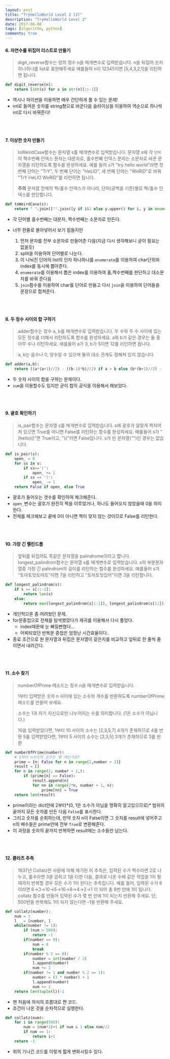 ```yaml
---
layout: post
title: "TryHelloWorld Level 2 (2)"
description: "TryHelloWorld Level 2"
date: 2017-06-08
tags: [algorithm, python]
comments: true
---
```


#### 6. 자연수를 뒤집어 리스트로 만들기

> digit_reverse함수는 양의 정수 n을 매개변수로 입력받습니다.
> n을 뒤집어 숫자 하나하나를 list로 표현해주세요
> 예를들어 n이 12345이면 [5,4,3,2,1]을 리턴하면 됩니다.

```python
def digit_reverse(n):
    return [int(x) for x in str(n)[::-1]]
```

- 역시나 파이썬을 이용하면 매우 간단하게 풀 수 있는 문제!
- int로 들어온 숫자를 string형으로 바꾼다음 슬라이싱을 이용하여 역순으로 하나씩 int로 다시 바꿔준다!

<br><br>

#### 7. 이상한 숫자 만들기

> toWeirdCase함수는 문자열 s를 매개변수로 입력받습니다.
> 문자열 s에 각 `단어`의 짝수번째 인덱스 문자는 대문자로, 홀수번째 인덱스 문자는 소문자로 바꾼 문자열을 리턴하도록 함수를 완성하세요.
> 예를 들어 s가 "try hello world"라면 첫 번째 단어는 "TrY", 두 번째 단어는 "HeLlO", 세 번째 단어는 "WoRlD"로 바꿔 "TrY HeLlO WoRlD"를 리턴하면 됩니다.
>
> **주의** 문자열 전체의 짝/홀수 인덱스가 아니라, 단어(공백을 기준)별로 짝/홀수 인덱스를 판단합니다.

```python
def toWeirdCase(s):
    return " ".join(["".join([y if i&1 else y.upper() for i, y in enumerate(x)]) for x in s.lower().split()])
```

- 각 단어별 홀수번째는 대문자, 짝수번째는 소문자로 만든다.

- 너무 한줄로 몰아넣어서 보기 힘들지만

  1. 먼저 문자를 전부 소문자로 만들어준 다음(지금 다시 생각해보니 굳이 필요는 없을듯)
  2. split을 이용하여 단어별로 나눈다.
  3. 이 나눠진 단어의 list의 인자 하나하나를 `enumerate`를 이용하여 char단위와 index를 동시에 뽑아준다.
  4. `enumerate`를 이용해서 뽑은 index를 이용하여 홀,짝수번째를 판단하고 대소문자를 바꿔 준다음
  5. `join`함수를 이용하여 char를 단어로 만들고 다시 `join`을 이용하여 단어들을 문장으로 합쳐준다.

  <br><br>

#### 8. 두 정수 사이의 합 구하기

> adder함수는 정수 a, b를 매개변수로 입력받습니다.
> 두 수와 두 수 사이에 있는 모든 정수를 더해서 리턴하도록 함수를 완성하세요. a와 b가 같은 경우는 둘 중 아무 수나 리턴하세요.
> 예를들어 a가 3, b가 5이면 12를 리턴하면 됩니다.
>
> a, b는 음수나 0, 양수일 수 있으며 둘의 대소 관계도 정해져 있지 않습니다.

```python
def adder(a,b):
    return ((a*(a+1)//2) - ((b-1)*b)//2) if a > b else (b*(b+1)//2) - ((a-1)*a//2)
```

- 두 숫자 사이의 합을 구하는 문제이다.
- `sum`을 이용할수도 있지만 굳이 합의 공식을 이용해서 해보았다.

<br><br>

#### 9. 괄호 확인하기

> is_pair함수는 문자열 s를 매개변수로 입력받습니다.
> s에 괄호가 알맞게 짝지어져 있으면 True를 아니면 False를 리턴하는 함수를 완성하세요.
> 예를들어 s가 "(hello)()"면 True이고, ")("이면 False입니다.
> s가 빈 문자열("")인 경우는 없습니다.

```python
def is_pair(s):
    open_ = 0
    for ss in s:
        if ss=='(':
            open_ += 1
        if ss == ')':
            open_ -= 1
    return False if open_ else True
```

- 괄호가 들어오는 갯수를 확인하여 체크해준다.
- `open_`변수는 괄호가 완전히 짝을 이루었거나, 하나도 들어오지 않았을때 0을 의미한다.
- 전체를 체크해보고 끝에 0이 아니면 짝이 맞지 않는 것이므로 False를 리턴한다.

<br><br>

#### 10. 가장 긴 팰린드롬

> 앞뒤를 뒤집어도 똑같은 문자열을 palindrome이라고 합니다.
> longest_palindrom함수는 문자열 s를 매개변수로 입력받습니다.
> s의 부분문자열중 가장 긴 palindrom의 길이를 리턴하는 함수를 완성하세요.
> 예를들어 s가 "토마토맛토마토"이면 7을 리턴하고 "토마토맛있어"이면 3을 리턴합니다.

```python
def longest_palindrom(s):
    if s == s[::-1]:
        return len(s)
    else:
        return max(longest_palindrom(s[:-1]), longest_palindrom(s[1:]))
```

- 개인적으론 좀 어려웠던 문제.
- for문중첩으로 전체를 탐색했었다가 재귀를 이용해서 다시 풀었다.
  - index때문에 눈 빠질뻔했다...
  - 어찌되었던 반복문 중첩은 엄청난 시간효율이다..
- 종료 조건으로 원 문자열과 뒤집은 문자열이 같은지를 비교하고 앞뒤로 한 줄씩 줄이면서 내려간다.


<br><br>

#### 11. 소수 찾기

> numberOfPrime 메소드는 정수 n을 매개변수로 입력받습니다.
>
> 1부터 입력받은 숫자 n 사이에 있는 소수의 개수를 반환하도록 numberOfPrime 메소드를 만들어 보세요.
>
> 소수는 1과 자기 자신으로만 나누어지는 수를 의미합니다.
> (1은 소수가 아닙니다.)
>
> 10을 입력받았다면, 1부터 10 사이의 소수는 [2,3,5,7] 4개가 존재하므로 4를 반환
> 5를 입력받았다면, 1부터 5 사이의 소수는 [2,3,5] 3개가 존재하므로 3를 반환

```python
def numberOfPrime(number):
    # 1부터 n사이의 소수는 몇 개인가요?
    prime = {n: False for n in range(2,number + 1)}
    result = []
    for n in range(2, number + 1,):
        if (prime[n] == False):
            result.append(n)
            for nn in range(2*n, number + 1, n):
                prime[nn] = True
    return len(result)
```

- prime이라는 dict안에 2부터*(0, 1은 소수가 아님을 명확히 알고있으므로)* 범위의 끝까지 모든 숫자를 만든 다음 `False`를 표시한다.
- 그리고 숫자를 순회하는데, 만약 숫자 n이 False이면 그 숫자를  result에 넣어주고 n의 배수들은 prime안에 전부 `True`로 변환해준다.
- 이 과정을 숫자의 끝까지 반복하면 result에는 소수들만 남는다.

<br><br>

#### 12. 콜라츠 추측

> 1937년 Collatz란 사람에 의해 제기된 이 추측은, 입력된 수가 짝수라면 2로 나누고, 홀수라면 3을 곱하고 1을 더한 다음, 결과로 나온 수에 같은 작업을 1이 될 때까지 반복할 경우 모든 수가 1이 된다는 추측입니다. 예를 들어, 입력된 수가 6이라면 6→3→10→5→16→8→4→2→1 이 되어 총 8번 만에 1이 됩니다. collatz 함수를 만들어 입력된 수가 몇 번 만에 1이 되는지 반환해 주세요. 단, 500번을 반복해도 1이 되지 않는다면 –1을 반환해 주세요.

```python
def collatz(number):
    num = 1
    l   = [number, ]
    while(number != 1):
        if (num > 500):
            return -1
        if(number == 0):
            num = 0
            break
        if(number % 2 == 0):
            number = int(number / 2)
            l.append(number)
            num += 1
        if(number != 1 and number % 2 == 1):
            number = (3 * number) + 1
            l.append(number)
            num += 1
    return len(tuple(l))-1

```

- 맨 처음에 의식의 흐름대로 짠 코드.
- 조건이 나온 것을 순차적으로 실행한다.

```python
def collatz(num):
    for i in range(500):
        num = (num*3)+1 if num & 1 else num//2
        if num == 1:
            return i+1
    return -1
```

- 위의 기나긴 코드를 이렇게 짧게 변화시킬수 있다.
